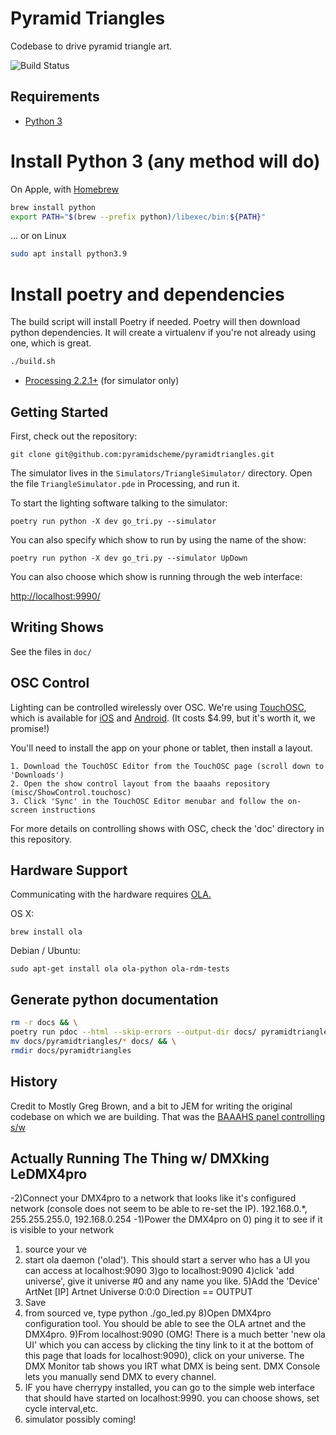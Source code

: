 # Pyramid Triangles

Codebase to drive pyramid triangle art.

![Build Status](https://travis-ci.com/pyramidscheme/pyramidtriangles.svg?branch=master)

## Requirements

* [Python 3](https://www.python.org)

# Install Python 3 (any method will do)

On Apple, with [Homebrew](https://brew.sh/)

```sh
brew install python
export PATH="$(brew --prefix python)/libexec/bin:${PATH}"
```

... or on Linux

```sh
sudo apt install python3.9
```

# Install poetry and dependencies

The build script will install Poetry if needed. Poetry will then download python dependencies. It will create a virtualenv if you're not already using one, which is great.
```sh
./build.sh
```

* [Processing 2.2.1+](https://www.processing.org) (for simulator only)

## Getting Started

First, check out the repository:

    git clone git@github.com:pyramidscheme/pyramidtriangles.git

The simulator lives in the `Simulators/TriangleSimulator/` directory.  Open the file `TriangleSimulator.pde` in
Processing, and run it.

To start the lighting software talking to the simulator:

    poetry run python -X dev go_tri.py --simulator

You can also specify which show to run by using the name of the show:

    poetry run python -X dev go_tri.py --simulator UpDown

You can also choose which show is running through the web interface:

[http://localhost:9990/](http://localhost:9990/)

## Writing Shows

See the files in `doc/`

## OSC Control

Lighting can be controlled wirelessly over OSC. We're using [TouchOSC](http://hexler.net/software/touchosc), which is
available for [iOS](https://itunes.apple.com/app/touchosc/id288120394) and
[Android](https://play.google.com/store/apps/details?id=net.hexler.touchosc_a).  (It costs $4.99, but it's worth it,
we promise!)

You'll need to install the app on your phone or tablet, then install a layout.

	1. Download the TouchOSC Editor from the TouchOSC page (scroll down to 'Downloads') 
	2. Open the show control layout from the baaahs repository (misc/ShowControl.touchosc)
	3. Click 'Sync' in the TouchOSC Editor menubar and follow the on-screen instructions

For more details on controlling shows with OSC, check the 'doc' directory in this repository.

## Hardware Support

Communicating with the hardware requires [OLA.](https://www.openlighting.org/ola/)

OS X:

    brew install ola

Debian / Ubuntu:

    sudo apt-get install ola ola-python ola-rdm-tests

## Generate python documentation

```sh
rm -r docs && \
poetry run pdoc --html --skip-errors --output-dir docs/ pyramidtriangles && \
mv docs/pyramidtriangles/* docs/ && \
rmdir docs/pyramidtriangles
```

## History

Credit to Mostly Greg Brown, and a bit to JEM for writing the original codebase on which we are building.  That was
the [BAAAHS panel controlling s/w](https://bitbucket.org/grgbrn/baaahs2014/src/default/)

## Actually Running The Thing w/ DMXking LeDMX4pro

-2)Connect your DMX4pro to a network that looks like it's configured network (console does not seem to be able to re-set the IP).  192.168.0.*, 255.255.255.0, 192.168.0.254
-1)Power the DMX4pro on
0) ping it to see if it is visible to your network
1) source your ve
2) start ola daemon ('olad').  This should start a server who has a UI you can access at localhost:9090
3)go to localhost:9090
4)click 'add universe', give it universe #0 and any name you like.
5)Add the 'Device' ArtNet [IP] Artnet Universe 0:0:0 Direction  == OUTPUT
6) Save
7) from sourced ve, type python ./go_led.py
8)Open DMX4pro configuration tool.  You should be able to see the OLA artnet and the DMX4pro.
9)From localhost:9090 (OMG! There is a much better 'new ola UI' which you can access by clicking the tiny link to it at the bottom of this page that loads for localhost:9090), click on your universe.  The DMX Monitor tab shows you IRT what DMX is being sent. DMX Console lets you manually send DMX to every channel.
10) IF you have cherrypy installed, you can go to the simple web interface that should have started on localhost:9990. you can choose shows, set cycle interval,etc.
11) simulator possibly coming!
